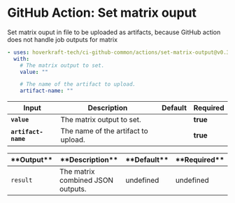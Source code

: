 <!-- start title -->

# GitHub Action: Set matrix ouput

<!-- end title -->
<!-- start description -->

Set matrix ouput in file to be uploaded as artifacts, because GitHub action does not handle job outputs for matrix

<!-- end description -->
<!-- start contents -->
<!-- end contents -->
<!-- start usage -->

```yaml
- uses: hoverkraft-tech/ci-github-common/actions/set-matrix-output@v0.3.2
  with:
    # The matrix output to set.
    value: ""

    # The name of the artifact to upload.
    artifact-name: ""
```

<!-- end usage -->
<!-- start inputs -->

| **Input**                      | **Description**                     | **Default** | **Required** |
| ------------------------------ | ----------------------------------- | ----------- | ------------ |
| **<code>value</code>**         | The matrix output to set.           |             | **true**     |
| **<code>artifact-name</code>** | The name of the artifact to upload. |             | **true**     |

<!-- end inputs -->
<!-- start outputs -->

| \***\*Output\*\***  | \***\*Description\*\***           | \***\*Default\*\*** | \***\*Required\*\*** |
| ------------------- | --------------------------------- | ------------------- | -------------------- |
| <code>result</code> | The matrix combined JSON outputs. | undefined           | undefined            |

<!-- end outputs -->
<!-- start [.github/ghadocs/examples/] -->
<!-- end [.github/ghadocs/examples/] -->
